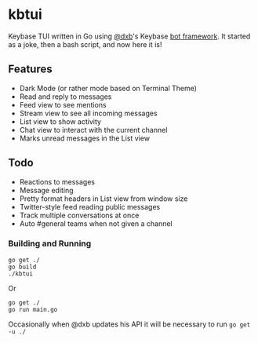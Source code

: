# kbtui
Keybase TUI written in Go using [@dxb](https://keybase.io/dxb)'s 
Keybase [bot framework](https://godoc.org/samhofi.us/x/keybase).
It started as a joke, then a bash script, and now here it is!


## Features
* Dark Mode (or rather mode based on Terminal Theme)
* Read and reply to messages
* Feed view to see mentions
* Stream view to see all incoming messages
* List view to show activity
* Chat view to interact with the current channel
* Marks unread messages in the List view

## Todo
* Reactions to messages
* Message editing
* Pretty format headers in List view from window size
* Twitter-style feed reading public messages
* Track multiple conversations at once
* Auto #general teams when not given a channel

### Building and Running
```
go get ./
go build
./kbtui
```
Or
```
go get ./
go run main.go
```
Occasionally when @dxb updates his API it will be necessary to run 
`go get -u ./`